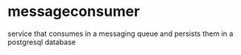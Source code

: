 # messageconsumer
service that consumes in a messaging queue and persists them in a postgresql database
